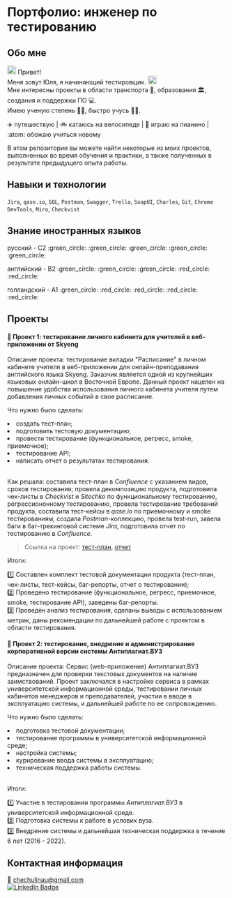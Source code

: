 # Портфолио: инженер по тестированию
## Обо мне
<img src="https://media.giphy.com/media/hvRJCLFzcasrR4ia7z/giphy.gif" width="20px"/> Привет! <br> Меня зовут Юля, я начинающий тестировщик. <img src= "https://media.giphy.com/media/l3vR85PnGsBwu1PFK/giphy.gif" width="20px"/> <br> Мне интересны проекты в области транспорта :tram:, образования :classical_building:, создания и поддержки ПО :computer:.<br> Имею ученую степень :woman_student:, быстро учусь 🙋‍♀️. <br>

:airplane: путешествую | :bike: катаюсь на велосипеде | :musical_keyboard: играю на пианино | :atom: обожаю учиться новому <br>

В этом репозитории вы можете найти некоторые из моих проектов, выполненных во время обучения и практики, а также полученных в результате предыдущего опыта работы.
<br>
## Навыки и технологии

``Jira``, ``qase.io``, ``SQL``, ``Postman``, ``Swagger``, ``Trello``,
``SoapUI``, ``Charles``, ``Git``, ``Chrome DevTools``, ``Miro``, ``Сheckvist``
<br>
## Знание иностранных языков
<p>русский      - С2 :green_circle: :green_circle: :green_circle: :green_circle: :green_circle:</p>
<p>английский    - B2 :green_circle: :green_circle: :green_circle: :red_circle: :red_circle:</p>
<p>голландский   - А1 :green_circle: :red_circle: :red_circle: :red_circle: :red_circle:</p> 

## Проекты
#### :pushpin: Проект 1: тестирование личного кабинета для учителей в веб-приложении от Skyeng

<p>Описание проекта: тестирование вкладки "Расписание" в личном кабинете учителя в веб-приложении для онлайн-преподавания английского языка Skyeng. Заказчик является одной из крупнейших языковых онлайн-школ в Восточной Европе. Данный проект нацелен на повышение удобства использования личного кабинета учителя путем добавления личных событий в свое расписание. </p>

<p>Что нужно было сделать:</p>

<li>создать тест-план;</li>
<li>подготовить тестовую документацию;</li>
<li>провести тестирование (функциональное, регресс, smoke, приемочное);</li>
<li>тестирование API;</li>
<li>написать отчет о результатах тестирования.</li>
<br>
 
Как решала: составила тест-план в *Confluence* с указанием видов, сроков тестирования; провела декомпозицию продукта, подготовила чек-листы в *Checkvist* и *Sitechko* по функциональному тестированию, регрессиононному тестированию, провела тестирование требований продукта, составила тест-кейсы в *qase.io* по приемочному и smoke тестированиям, создала *Postman*-коллекцию, провела test-run, завела баги в баг-трекинговой системе *Jira*, подготовила отчет по тестированию в *Confluence*.

> Ссылка на проект: <a href="https://github.com/utanayno/utanayno/blob/main/project1/%D0%9F%D0%BB%D0%B0%D0%BD.pdf" target="_blank">тест-план</a>, <a href="https://github.com/utanayno/utanayno/blob/main/project1/%D0%9E%D1%82%D1%87%D0%B5%D1%82.pdf" target="_blank">отчет</a>

Итоги:

:one: Составлен комплект тестовой документации продукта (тест-план, чек-листы, тест-кейсы, баг-репорты, отчет о тестировании);<br>
:two: Проведено тестирование (функциональное, регресс, приемочное, smoke, тестирование API), заведены баг-репорты.<br>
:three: Проведен анализ тестирования, сделаны выводы с использованием метрик, даны рекомендации по дальнейшей работе с проектом в области тестирования.<br>

#### :pushpin: Проект 2: тестирование, внедрение и администрирование корпоративной версии системы Антиплагиат.ВУЗ 

<p>Описание проекта: Сервис (web-приложение) Антиплагиат.ВУЗ предназначен для проверки текстовых документов на наличие заимствований. Проект заключался в настройке сервиса в рамках университетской информационной среды, тестировании личных кабинетов менеджеров и преподавателей, участии в вводе в эксплуатацию системы, и дальнейшей работе по ее сопровождению.</p>

Что нужно было сделать:

<li>подготовка тестовой документации;</li>
<li>тестирование программы в университетской информационной среде;</li>
<li>настройка системы;</li>
<li>курирование ввода системы в эксплуатацию;</li>
<li>техническая поддержка работы системы.</li>
<br>

Итоги:

:one: Участие в тестировании программы *Антиплагиат.ВУЗ* в университетской информационной среде.<br>
:two: Подготовка системы к работе в услових вуза.<br>
:three: Внедрение системы и дальнейшая техническая поддержка в течение 6 лет (2016 - 2022).<br>

## Контактная информация
:e-mail: chechulinau@gmail.com
<br> 
<a href="https://www.linkedin.com/in/yulia-tanayno-910039265/">
    <img src="https://img.shields.io/badge/LinkedIn-blue?style=for-the-badge&logo=linkedin&logoColor=white" alt="LinkedIn Badge"/>
  </a>
